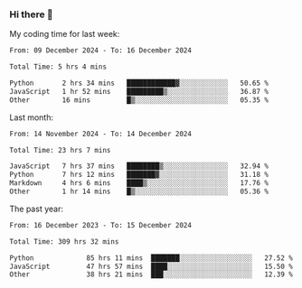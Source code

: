 ### Hi there 👋

My coding time for last week:

<!--START_SECTION:week-->

```txt
From: 09 December 2024 - To: 16 December 2024

Total Time: 5 hrs 4 mins

Python       2 hrs 34 mins   ████████████▓░░░░░░░░░░░░   50.65 %
JavaScript   1 hr 52 mins    █████████▒░░░░░░░░░░░░░░░   36.87 %
Other        16 mins         █▒░░░░░░░░░░░░░░░░░░░░░░░   05.35 %
```

<!--END_SECTION:week-->

Last month:

<!--START_SECTION:month-->

```txt
From: 14 November 2024 - To: 14 December 2024

Total Time: 23 hrs 7 mins

JavaScript   7 hrs 37 mins   ████████▒░░░░░░░░░░░░░░░░   32.94 %
Python       7 hrs 12 mins   ███████▓░░░░░░░░░░░░░░░░░   31.18 %
Markdown     4 hrs 6 mins    ████▒░░░░░░░░░░░░░░░░░░░░   17.76 %
Other        1 hr 14 mins    █▒░░░░░░░░░░░░░░░░░░░░░░░   05.36 %
```

<!--END_SECTION:month-->

The past year:

<!--START_SECTION:year-->

```txt
From: 16 December 2023 - To: 15 December 2024

Total Time: 309 hrs 32 mins

Python             85 hrs 11 mins  ███████░░░░░░░░░░░░░░░░░░   27.52 %
JavaScript         47 hrs 57 mins  ████░░░░░░░░░░░░░░░░░░░░░   15.50 %
Other              38 hrs 21 mins  ███░░░░░░░░░░░░░░░░░░░░░░   12.39 %
```

<!--END_SECTION:year-->
